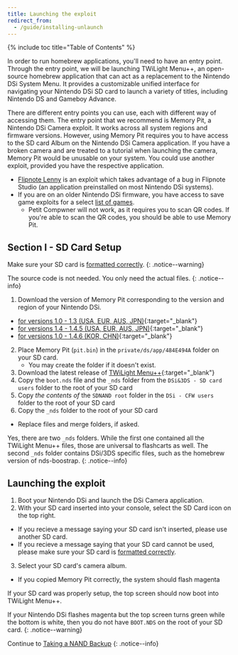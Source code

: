 ```yaml
---
title: Launching the exploit
redirect_from:
  - /guide/installing-unlaunch
---
```


{% include toc title="Table of Contents" %}

In order to run homebrew applications, you'll need to have an entry point. Through the entry point, we will be launching TWiLight Menu++, an open-source homebrew application that can act as a replacement to the Nintendo DSi System Menu. It provides a customizable unified interface for navigating your Nintendo DSi SD card to launch a variety of titles, including Nintendo DS and Gameboy Advance.

There are different entry points you can use, each with different way of accessing them. The entry point that we recommend is Memory Pit, a Nintendo DSi Camera exploit. It works across all system regions and firmware versions. However, using Memory Pit requires you to have access to the SD card Album on the Nintendo DSi Camera application. If you have a broken camera and are treated to a tutorial when launching the camera, Memory Pit would be unusable on your system. You could use another exploit, provided you have the respective application.

- [Flipnote Lenny](installing-unlaunch-legacy) is an exploit which takes advantage of a bug in Flipnote Studio (an application preinstalled on most Nintendo DSi systems).
- If you are on an older Nintendo DSi firmware, you have access to save game exploits for a select [list of games](https://dsibrew.org/wiki/DSi_exploits#DSiWare(True_DSi-Mode)_Exploits).
  - Petit Compwner will not work, as it requires you to scan QR codes. If you're able to scan the QR codes, you should be able to use Memory Pit.

## Section I - SD Card Setup
Make sure your SD card is [formatted correctly](faq#what-are-the-sd-card-requirements).
{: .notice--warning}

The source code is not needed. You only need the actual files.
{: .notice--info}

1. Download the version of Memory Pit corresponding to the version and region of your Nintendo DSi.
  - [for versions 1.0 - 1.3   (USA, EUR, AUS, JPN)](https://github.com/emiyl/dsi.cfw.guide/raw/master/assets/files/memory_pit/256/pit.bin){:target="_blank"}
  - [for versions 1.4 - 1.4.5 (USA, EUR, AUS, JPN)](https://github.com/emiyl/dsi.cfw.guide/raw/master/assets/files/memory_pit/768_1024/pit.bin){:target="_blank"}
  - [for versions 1.0 - 1.4.6 (KOR, CHN)](https://github.com/emiyl/dsi.cfw.guide/raw/master/assets/files/memory_pit/256/pit.bin){:target="_blank"}

2. Place Memory Pit (`pit.bin`) in the `private/ds/app/484E494A` folder on your SD card.
   - You may create the folder if it doesn't exist.
3. Download the latest release of [TWiLight Menu++](https://github.com/DS-Homebrew/TWiLightMenu/releases/latest){:target="_blank"}
4. Copy the `boot.nds` file and the `_nds` folder from the `DSi&3DS - SD card users` folder to the root of your SD card
5. Copy *the contents of* the `SDNAND root` folder in the `DSi - CFW users` folder to the root of your SD card
6. Copy the `_nds` folder to the root of your SD card
  - Replace files and merge folders, if asked.

Yes, there are two `_nds` folders. While the first one contained all the TWiLight Menu++ files, those are universal to flashcarts as well. The second `_nds` folder contains DSi/3DS specific files, such as the homebrew version of nds-boostrap.
{: .notice--info}

## Launching the exploit

1. Boot your Nintendo DSi and launch the DSi Camera application.
2. With your SD card inserted into your console, select the SD Card icon on the top right.
 - If you recieve a message saying your SD card isn't inserted, please use another SD card.
 - If you recieve a message saying that your SD card cannot be used, please make sure your SD card is [formatted correctly](faq#what-are-the-sd-card-requirements).
3. Select your SD card's camera album.
 - If you copied Memory Pit correctly, the system should flash magenta

If your SD card was properly setup, the top screen should now boot into TWiLight Menu++.

If your Nintendo DSi flashes magenta but the top screen turns green while the bottom is white, then you do not have `BOOT.NDS` on the root of your SD card.
{: .notice--warning}

Continue to [Taking a NAND Backup](nand-backup)
{: .notice--info}
